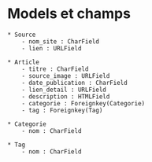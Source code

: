 
# Models et champs

    * Source
        - nom_site : CharField
        - lien : URLField
    
    * Article
        - titre : CharField
        - source_image : URLField
        - date_publication : CharField
        - lien_detail : URLField
        - description : HTMLField
        - categorie : Foreignkey(Categorie)
        - tag : Foreignkey(Tag)
    
    * Categorie
        - nom : CharField
    
    * Tag
        - nom : CharField
